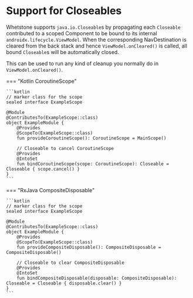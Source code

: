# Support for Closeables

Whetstone supports `java.io.Closeable`s by propagating each `Closeable` contributed
to a scoped Component to be bound to its internal `androidx.lifecycle.ViewModel`. When the
corresponding NavDestination is cleared from the back stack and hence `ViewModel.onCleared()`
is called, all bound `Closeable`s will be automatically closed.

This can be used to run any kind of cleanup you normally do in `ViewModel.onCleared()`.

=== "Kotlin CoroutineScope"

    ```kotlin
    // marker class for the scope
    sealed interface ExampleScope

    @Module
    @ContributesTo(ExampleScope::class)
    object ExampleModule {
        @Provides
        @ScopeTo(ExampleScope::class)
        fun provideCoroutineScope(): CoroutineScope = MainScope()

        // Closeable to cancel CoroutineScope
        @Provides
        @IntoSet
        fun bindCoroutineScope(scope: CoroutineScope): Closeable = Closeable { scope.cancel() }
    }
    ```

=== "RxJava CompositeDisposable"

    ```kotlin
    // marker class for the scope
    sealed interface ExampleScope

    @Module
    @ContributesTo(ExampleScope::class)
    object ExampleModule {
        @Provides
        @ScopeTo(ExampleScope::class)
        fun provideCompositeDisposable(): CompositeDisposable = CompositeDisposable()

        // Closeable to clear CompositeDisposable
        @Provides
        @IntoSet
        fun bindCompositeDisposable(disposable: CompositeDisposable): Closeable = Closeable { disposable.clear() }
    }
    ```


